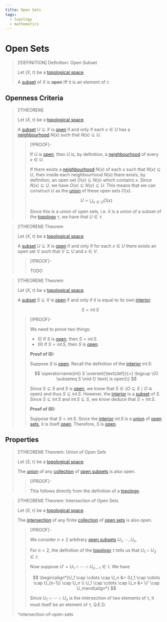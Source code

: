 ```yaml
---
title: Open Sets
tags:
  - topology
  - mathematics
---
```


# Open Sets

>[!DEFINITION] Definition: Open Subset
>
>Let $(X, \tau)$ be a [topological space](./index.md).
>
>A [subset](../../Set%20Theory/Sets.md) of $X$ is **open** iff it is an element of $\tau$.
>

## Openness Criteria

>[!THEOREM]
>
>Let $(X, \tau)$ be a [topological space](./index.md).
>
>A [subset](../../Set%20Theory/Sets.md) $U \subseteq X$ is [open](Open%20Sets.md) if and only if each $x \in U$ has a [neighbourhood](Neighborhoods.md) $N(x)$ such that $N(x) \subseteq U$.
>
>>[!PROOF]-
>>
>>If $U$ is [open](Open%20Sets.md), then $U$ is, by definition, a [neighbourhood](Neighborhoods.md) of every $x \in U$.
>>
>>If there exists a [neighbourhood](Neighborhoods.md) $N(x)$ of each $x$ such that $N(x) \subseteq U$, then inside each neighbourhood $N(x)$ there exists, by definition, an open set $O(x) \subseteq N(x)$ which contains $x$. Since $N(x) \subseteq U$, we have $O(x) \subseteq N(x) \subseteq U$. This means that we can construct $U$ as the [union](../../Set%20Theory/Collections/Operations%20with%20Collections.md) of these open sets $O(x)$.
>>
>>$$
>>U = \bigcup_{x \in U} O(x)
>>$$
>>
>>Since this is a union of open sets, i.e. it is a union of a subset of the [topology](./index.md) $\tau$, we have that $U \in \tau$. 
>>
>

>[!THEOREM] Theorem
>
>Let $(X, \tau)$ be a [topological space](./index.md).
>
>A [subset](../../Set%20Theory/Sets.md) $U \subseteq X$ is [open](Open%20Sets.md) if and only if for each $x \in U$ there exists an open set $V$ such that $V \subseteq U$ and $x \in V$.
>
>>[!PROOF]-
>>
>>TODO
>>
>

>[!THEOREM] Theorem
>
>Let $(X, \tau)$ be a [topological space](./index.md).
>
>A [subset](../../Set%20Theory/Sets.md) $S \subseteq X$ is [open](Open%20Sets.md) if and only if it is equal to its own [interior](../Interior,%20Boundary,%20Exterior/Interior.md).
>
>$$
>S = \operatorname{int} S
>$$
>
>>[!PROOF]-
>>
>>We need to prove two things:
>>- (I) If $S$ is [open](Open%20Sets.md), then $S = \operatorname{int} S$.
>>- (II) If $S = \operatorname{int} S$, then $S$ is [open](Open%20Sets.md).
>>
>>**Proof of (I):**
>>
>>Suppose $S$ is [open](Open%20Sets.md). Recall the definition of the [interior](../Interior,%20Boundary,%20Exterior/Interior.md) $\operatorname{int} S$:
>>
>>$$
>>\operatorname{int} S \overset{\text{def}}{=} \bigcup \{O \subseteq S \mid O \text{ is open}\}
>>$$
>>
>>Since $S\subseteq S$ and $S$ is [open](Open%20Sets.md), we know that $S \in \{O \subseteq S \mid O \text{ is open}\}$ and thus $S \subseteq \operatorname{int} S$. However, the [interior](../Interior,%20Boundary,%20Exterior/Interior.md) is a [subset](../../Set%20Theory/Sets.md) of $S$. Since $S \subseteq \operatorname{int} S$ and $\operatorname{int} S \subseteq S$, we know deduce that $S = \operatorname{int} S$.
>>
>>**Proof of (II):**
>>
>>Suppose that $S = \operatorname{int} S$. Since the [interior](../Interior,%20Boundary,%20Exterior/Interior.md) $\operatorname{int} S$ is a [union](../../Set%20Theory/Collections/Operations%20with%20Collections.md) of [open sets](Open%20Sets.md), it is itself [open](Open%20Sets.md). Therefore, $S$ is [open](Open%20Sets.md).
>>
>

## Properties

>[!THEOREM] Theorem: Union of Open Sets
>
>Let $(S, \tau)$ be a [topological space](./index.md).
>
>The [union](../../Set%20Theory/Collections/Operations%20with%20Collections.md) of any [collection](../../Set%20Theory/Collections/index.md) of [open subsets](Open%20Sets.md) is also open.
>
>>[!PROOF]-
>>
>>This follows directly from the definition of a [topology](./index.md).
>>
>

>[!THEOREM] Theorem: Intersection of Open Sets
>
>Let $(S, \tau)$ be a [topological space](./index.md).
>
>The [intersection](../../Set%20Theory/Collections/Operations%20with%20Collections.md) of any finite [collection](../../Set%20Theory/Collections/index.md) of [open sets](Open%20Sets.md) is also open.
>
>>[!PROOF]-
>>
>>We consider $n \ge 2$ arbitrary [open subsets](Open%20Sets.md) $U_1,\cdots, U_n$.
>>
>>For $n = 2$, the definition of the [topology](./index.md) $\tau$ tells us that $U_1 \cap U_2 \in \tau$.
>>
>>Now suppose $U' = U_1 \cap \cdots \cap U_{n-1} \in \tau$. We have
>>
>>$$
>>\begin{align*}U_1 \cap \cdots \cap U_n &= (U_1 \cap \cdots \cap U_{n-1}) \cap U_n \\ U_1 \cap \cdots \cap U_n &= U' \cap U_n\end{align*}
>>$$
>>
>>Since $U_1 \cap \cdots \cap U_n$ is the intersection of two elements of $\tau$, it must itself be an element of $\tau$, Q.E.D.
>>
>
>^intersection-of-open-sets
>
